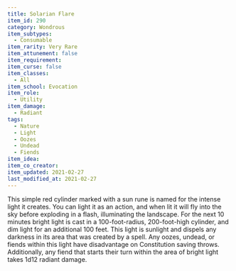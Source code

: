 ```yaml
---
title: Solarian Flare
item_id: 290
category: Wondrous
item_subtypes: 
  - Consumable
item_rarity: Very Rare
item_attunement: false
item_requirement: 
item_curse: false
item_classes: 
  - All
item_school: Evocation
item_role: 
  - Utility
item_damage: 
  - Radiant
tags:
  - Nature
  - Light
  - Oozes
  - Undead
  - Fiends
item_idea: 
item_co_creator: 
item_updated: 2021-02-27
last_modified_at: 2021-02-27
---
```


This simple red cylinder marked with a sun rune is named for the intense light it creates. You can light it as an action, and when lit it will fly into the sky before exploding in a flash, illuminating the landscape. For the next 10 minutes bright light is cast in a 100-foot-radius, 200-foot-high cylinder, and dim light for an additional 100 feet. This light is sunlight and dispels any darkness in its area that was created by a spell. Any oozes, undead, or fiends within this light have disadvantage on Constitution saving throws. Additionally, any fiend that starts their turn within the area of bright light takes 1d12 radiant damage.

